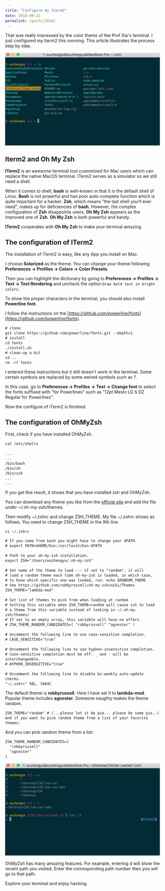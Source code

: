 ```yaml
---
title: "Configure my Iterm2"
date: 2018-09-21
permalink: /posts/2018/
---
```


That was really impressed by the color theme of the Prof Xia's terminal. I just configured my Iterm2 this morning. This article illustrates the process step by step. 

![](https://github.com/GEORGE5961/markdown_photos/blob/master/zsh.png?raw=true)


## Iterm2 and Oh My Zsh

**ITerm2** is an awesome terminal tool customized for Mac users which can replace the native MacOS terminal. ITerm2 serves as a simulator so we still need a shell. 

When it comes to shell, **bash** is well-known in that it is the default shell of Linux. **Bash** is not powerful and has poor auto-complete function which is quite important for a hacker. **Zsh**, which means "the last shell you’ll ever need", makes up for deficiencies of **bash**. However, the complex configuration of **Zsh** disappoints users. **Oh My Zsh** appears as the improved one of **Zsh**. **Oh My Zsh** is both powerful and handy. 

**ITerm2** cooperates with **Oh My Zsh** to make your terminal amazing.   


## The configuration of ITerm2

The installation of iTerm2 is easy, like any App you install on Mac. 

I choose **Solarized** as the theme. You can change your theme following **Preferences -> Profiles -> Colors -> Color Presets**.

Then you can highlight the dictionary by going to **Preferences -> Profiles -> Text -> Text Rendering** and uncheck the option `Draw bold text in bright colors`.

To show the proper characters in the terminal, you should also install **Powerline font**.

I follow the instructions on the [https://github.com/powerline/fonts](https://github.com/powerline/fonts).

```
# clone
git clone https://github.com/powerline/fonts.git --depth=1
# install
cd fonts
./install.sh
# clean-up a bit
cd ..
rm -rf fonts
```

I entered these instructions but it still doesn't work in the terminal. Some certain symbols are replaced by some weired symbols such as ?.

In this case, go to **Preferences -> Profiles -> Text -> Change font** to select the fonts suffixed with "for Powerlines" such as "12pt Meslo LG S DZ Regular for Powerlines".

Now the configure of iTerm2 is finished.

## The configuration of OhMyZsh

First, check if you have installed OhMyZsh.

```
cat /etc/shells

...
...
/bin/bash
/bin/sh
/bin/zsh
...
...
```

If you get this result, it shows that you have installed zsh and OhMyZsh.

You can download any theme you like from the [official site](https://ohmyz.sh/) and add the file under ~/.oh-my-zsh/themes.

Then modify ~/.zshrc and change ZSH_THEME. My file ~/.zshrc shows as follows. You need to change ZSH\_THEME in the 9th line. 

```
vi ~/.zshrc

```

```
# If you come from bash you might have to change your $PATH.
# export PATH=$HOME/bin:/usr/local/bin:$PATH

# Path to your oh-my-zsh installation.
export ZSH="/Users/wuzhengyu/.oh-my-zsh"

# Set name of the theme to load --- if set to "random", it will
# load a random theme each time oh-my-zsh is loaded, in which case,
# to know which specific one was loaded, run: echo $RANDOM_THEME
# See https://github.com/robbyrussell/oh-my-zsh/wiki/Themes
ZSH_THEME="lambda-mod"

# Set list of themes to pick from when loading at random
# Setting this variable when ZSH_THEME=random will cause zsh to load
# a theme from this variable instead of looking in ~/.oh-my-zsh/themes/
# If set to an empty array, this variable will have no effect.
# ZSH_THEME_RANDOM_CANDIDATES=( "robbyrussell" "agnoster" )

# Uncomment the following line to use case-sensitive completion.
# CASE_SENSITIVE="true"

# Uncomment the following line to use hyphen-insensitive completion.
# Case-sensitive completion must be off. _ and - will be interchangeable.
# HYPHEN_INSENSITIVE="true"

# Uncomment the following line to disable bi-weekly auto-update checks.
"~/.zshrc" 98L, 3404C
```

The default theme is **robbyrussell**. Here I have set it to **lambda-mod**. Popular theme includes **agnoster**. Someone naughty makes the theme random.

```
ZSH_THEME="random" # (...please let it be pie... please be some pie..)
And if you want to pick random theme from a list of your favorite themes:
```

And you can pick random theme from a list:

```
ZSH_THEME_RANDOM_CANDIDATES=(
  "robbyrussell"
  "agnoster"
)
```

![](https://github.com/GEORGE5961/markdown_photos/blob/master/zsh1.png?raw=true)

OhMyZsh has many amazing features. For example, entering d will show the recent path you visited. Enter the conresponding path number then you will go to that path.

Explore your terminal and enjoy hacking.





